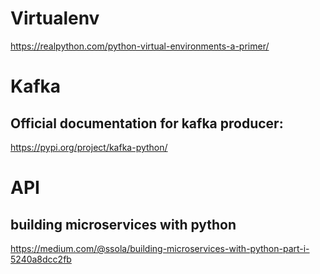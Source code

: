 # Virtualenv
https://realpython.com/python-virtual-environments-a-primer/

# Kafka
## Official documentation for kafka producer:
https://pypi.org/project/kafka-python/

# API
## building microservices with python
https://medium.com/@ssola/building-microservices-with-python-part-i-5240a8dcc2fb